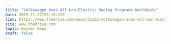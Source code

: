 ```yaml
---
title: "Volkswagen Axes All Non-Electric Racing Programs Worldwide"
date: 2019-11-22T23:15:17Z
link: https://www.thedrive.com/news/31162/volkswagen-axes-all-non-electric-racing-programs-worldwide?utm_medium=RSS&utm_source=hune
site: www.thedrive.com
topic: Hacker News
draft: false
---
```

